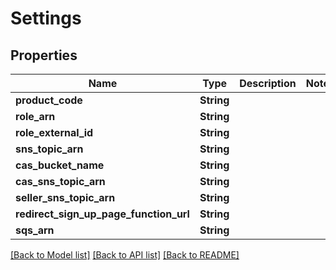 # Settings

## Properties

Name | Type | Description | Notes
------------ | ------------- | ------------- | -------------
**product_code** | **String** |  | 
**role_arn** | **String** |  | 
**role_external_id** | **String** |  | 
**sns_topic_arn** | **String** |  | 
**cas_bucket_name** | **String** |  | 
**cas_sns_topic_arn** | **String** |  | 
**seller_sns_topic_arn** | **String** |  | 
**redirect_sign_up_page_function_url** | **String** |  | 
**sqs_arn** | **String** |  | 

[[Back to Model list]](../README.md#documentation-for-models) [[Back to API list]](../README.md#documentation-for-api-endpoints) [[Back to README]](../README.md)


